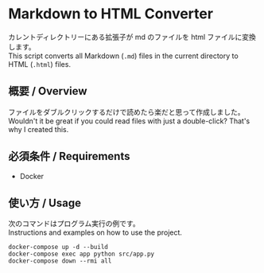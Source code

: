 # Markdown to HTML Converter
カレントディレクトリーにある拡張子が md のファイルを html ファイルに変換します。  
This script converts all Markdown (`.md`) files in the current directory to HTML (`.html`) files.

## 概要 / Overview
ファイルをダブルクリックするだけで読めたら楽だと思って作成しました。  
Wouldn't it be great if you could read files with just a double-click? That's why I created this.

## 必須条件 / Requirements
- Docker

## 使い方 / Usage
次のコマンドはプログラム実行の例です。  
Instructions and examples on how to use the project.
```
docker-compose up -d --build
docker-compose exec app python src/app.py
docker-compose down --rmi all
```